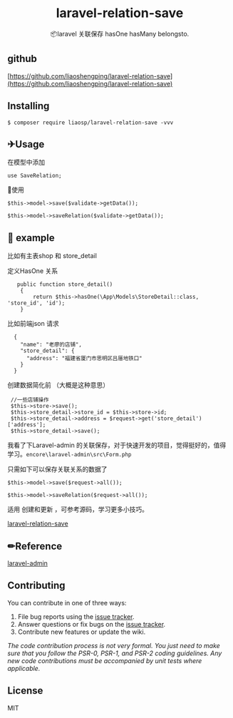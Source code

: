 <h1 align="center"> laravel-relation-save </h1>

<p align="center"> 📦laravel 关联保存 hasOne hasMany belongsto.</p>

## github

[https://github.com/liaoshengping/laravel-relation-save](https://github.com/liaoshengping/laravel-relation-save)

## Installing

```shell
$ composer require liaosp/laravel-relation-save -vvv
```


## ✈Usage

在模型中添加

```
use SaveRelation;
```

🔨使用

```
$this->model->save($validate->getData());

$this->model->saveRelation($validate->getData());
```

## 🌰 example 

比如有主表shop 和 store_detail 

定义HasOne 关系

```
   public function store_detail()
    {
        return $this->hasOne(\App\Models\StoreDetail::class, 'store_id', 'id');
    }
```



比如前端json 请求

```
  {
    "name": "老廖的店铺",
    "store_detail": {
      "address": "福建省厦门市思明区吕厝地铁口"
    }
  }
```
创建数据简化前 （大概是这种意思）
```
 //一些店铺操作
 $this->store->save();
 $this->store_detail->store_id = $this->store->id;
 $this->store_detail->address = $request->get('store_detail')['address'];
 $this->store_detail->save();
```

我看了下Laravel-admin 的关联保存，对于快速开发的项目，觉得挺好的，值得学习。`encore\laravel-admin\src\Form.php`

只需如下可以保存关联关系的数据了

```
$this->model->save($request->all());

$this->model->saveRelation($request->all());
```

适用 创建和更新 ，可参考源码，学习更多小技巧。

[laravel-relation-save](https://github.com/liaoshengping/laravel-relation-save)

## ✏Reference

[laravel-admin](https://laravel-admin.org/)

## Contributing

You can contribute in one of three ways:

1. File bug reports using the [issue tracker](https://github.com/liaosp/laravel-relation-save/issues).
2. Answer questions or fix bugs on the [issue tracker](https://github.com/liaosp/laravel-relation-save/issues).
3. Contribute new features or update the wiki.

_The code contribution process is not very formal. You just need to make sure that you follow the PSR-0, PSR-1, and PSR-2 coding guidelines. Any new code contributions must be accompanied by unit tests where applicable._

## License

MIT